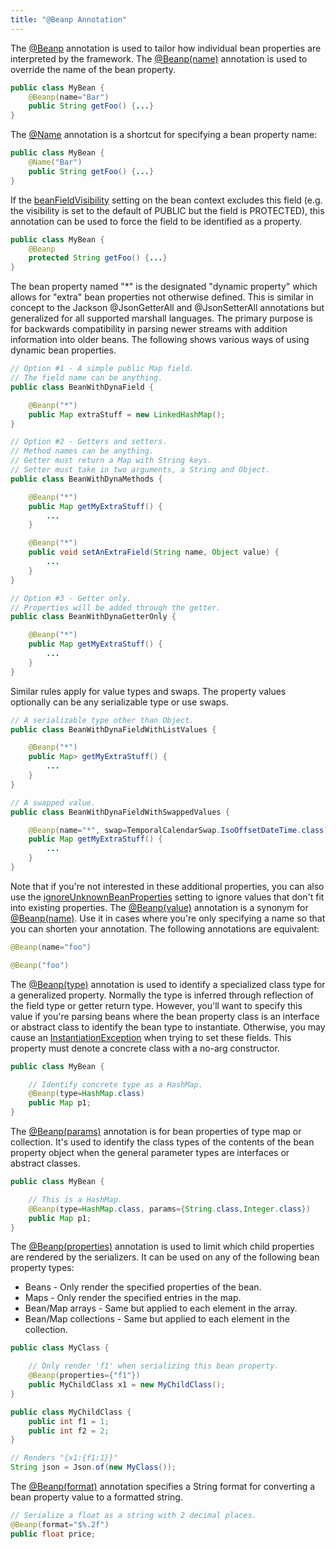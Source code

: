 ```yaml
---
title: "@Beanp Annotation"
---
```


The [@Beanp](../apidocs/org/apache/juneau/annotation/Beanp.html) annotation is used to tailor how
individual bean properties are interpreted by the framework.
The [@Beanp(name)](../apidocs/org/apache/juneau/annotation/Beanp.html#name()) annotation
is used to override the name of the bean property.

```java
public class MyBean {
    @Beanp(name="Bar")
    public String getFoo() {...}
}
```


The [@Name](../apidocs/org/apache/juneau/annotation/Name.html) annotation is a shortcut for specifying a bean property name:

```java
public class MyBean {
    @Name("Bar")
    public String getFoo() {...}
}
```


If the [beanFieldVisibility](../apidocs/org/apache/juneau/BeanContext/Builder.html#beanFieldVisibility(Visibility)) setting on the bean context excludes this field
(e.g. the visibility is set to the default of PUBLIC but the field is PROTECTED), this annotation
can be used to force the field to be identified as a property.

```java
public class MyBean {
    @Beanp
    protected String getFoo() {...}
}
```


The bean property named "*" is the designated "dynamic property" which allows for "extra" bean
properties not otherwise defined.
This is similar in concept to the Jackson @JsonGetterAll and @JsonSetterAll
annotations but generalized for all supported marshall languages.
The primary purpose is for backwards compatibility in parsing newer streams with addition
information into older beans.
The following shows various ways of using dynamic bean properties.

```java
// Option #1 - A simple public Map field.
// The field name can be anything.
public class BeanWithDynaField {

    @Beanp("*")
    public Map extraStuff = new LinkedHashMap();
}

// Option #2 - Getters and setters.
// Method names can be anything.
// Getter must return a Map with String keys.
// Setter must take in two arguments, a String and Object.
public class BeanWithDynaMethods {

    @Beanp("*")
    public Map getMyExtraStuff() {
        ...
    }

    @Beanp("*")
    public void setAnExtraField(String name, Object value) {
        ...
    }
}

// Option #3 - Getter only.
// Properties will be added through the getter.
public class BeanWithDynaGetterOnly {

    @Beanp("*")
    public Map getMyExtraStuff() {
        ...
    }
}
```


Similar rules apply for value types and swaps.
The property values optionally can be any serializable type or use swaps.

```java
// A serializable type other than Object.
public class BeanWithDynaFieldWithListValues {

    @Beanp("*")
    public Map> getMyExtraStuff() {
        ...
    }
}

// A swapped value.
public class BeanWithDynaFieldWithSwappedValues {

    @Beanp(name="*", swap=TemporalCalendarSwap.IsoOffsetDateTime.class)
    public Map getMyExtraStuff() {
        ...
    }
}
```


Note that if you're not interested in these additional properties, you can also use the
[ignoreUnknownBeanProperties](../apidocs/org/apache/juneau/BeanContext/Builder.html#ignoreUnknownBeanProperties()) setting to ignore values
that don't fit into existing properties.
The [@Beanp(value)](../apidocs/org/apache/juneau/annotation/Beanp.html#value()) annotation
is a synonym for [@Beanp(name)](../apidocs/org/apache/juneau/annotation/Beanp.html#name()).
Use it in cases where you're only specifying a name so that you can shorten your annotation.
The following annotations are equivalent:

```java
@Beanp(name="foo")

@Beanp("foo")
```


The [@Beanp(type)](../apidocs/org/apache/juneau/annotation/Beanp.html#type()) annotation
is used to identify a specialized class type for a generalized property.
Normally the type is inferred through reflection of the field type or getter return type.
However, you'll want to specify this value if you're parsing beans where the bean property class
is an interface or abstract class to identify the bean type to instantiate.
Otherwise, you may cause an [InstantiationException](../apidocs/java/lang/InstantiationException.html) when trying to set these fields.
This property must denote a concrete class with a no-arg constructor.

```java
public class MyBean {

    // Identify concrete type as a HashMap.
    @Beanp(type=HashMap.class)
    public Map p1;
}
```


The [@Beanp(params)](../apidocs/org/apache/juneau/annotation/Beanp.html#params()) annotation
is for bean properties of type map or collection.
It's used to identify the class types of the contents of the bean property object when
the general parameter types are interfaces or abstract classes.

```java
public class MyBean {

    // This is a HashMap.
    @Beanp(type=HashMap.class, params={String.class,Integer.class})
    public Map p1;
}
```


The [@Beanp(properties)](../apidocs/org/apache/juneau/annotation/Beanp.html#properties())
annotation is used to limit which child properties are rendered by the serializers.
It can be used on any of the following bean property types:
- Beans - Only render the specified properties of the bean.
- Maps - Only render the specified entries in the map.
- Bean/Map arrays - Same but applied to each element in the array.
- Bean/Map collections - Same but applied to each element in the collection.


```java
public class MyClass {

    // Only render 'f1' when serializing this bean property.
    @Beanp(properties={"f1"})
    public MyChildClass x1 = new MyChildClass();
}

public class MyChildClass {
    public int f1 = 1;
    public int f2 = 2;
}

// Renders "{x1:{f1:1}}"
String json = Json.of(new MyClass());
```


The [@Beanp(format)](../apidocs/org/apache/juneau/annotation/Beanp.html#format())
annotation specifies a String format for converting a bean property value to a formatted string.

```java
// Serialize a float as a string with 2 decimal places.
@Beanp(format="$%.2f")
public float price;

```
